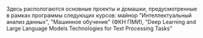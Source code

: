 Здесь распологаются основные проекты и домашки, предусмотренные в рамках программы следующих курсов: майнор "Интеллектуальный анализ данных", "Машинное обучение" (ФКН ПМИ), "Deep Learning and Large Language Models Technologies for Text Processing Tasks"
